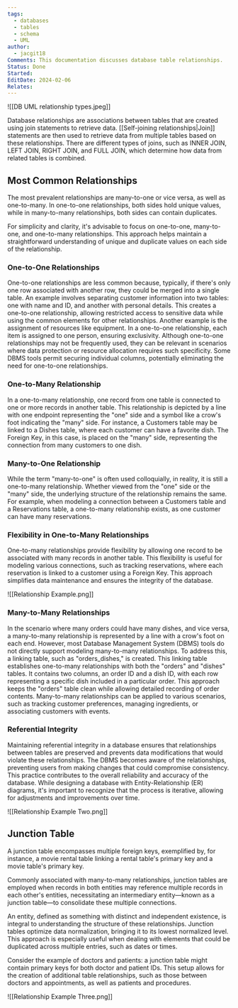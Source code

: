 ```yaml
---
tags:
  - databases
  - tables
  - schema
  - UML
author:
  - jacgit18
Comments: This documentation discusses database table relationships.
Status: Done
Started: 
EditDate: 2024-02-06
Relates:
---
```

![[DB UML relationship types.jpeg]]

Database relationships are associations between tables that are created using join statements to retrieve data. [[Self-joining relationships|Join]] statements are then used to retrieve data from multiple tables based on these relationships. There are different types of joins, such as INNER JOIN, LEFT JOIN, RIGHT JOIN, and FULL JOIN, which determine how data from related tables is combined.

## Most Common Relationships
The most prevalent relationships are many-to-one or vice versa, as well as one-to-many. In one-to-one relationships, both sides hold unique values, while in many-to-many relationships, both sides can contain duplicates.

For simplicity and clarity, it's advisable to focus on one-to-one, many-to-one, and one-to-many relationships. This approach helps maintain a straightforward understanding of unique and duplicate values on each side of the relationship.

### One-to-One Relationships
One-to-one relationships are less common because, typically, if there's only one row associated with another row, they could be merged into a single table. An example involves separating customer information into two tables: one with name and ID, and another with personal details. This creates a one-to-one relationship, allowing restricted access to sensitive data while using the common elements for other relationships. Another example is the assignment of resources like equipment. In a one-to-one relationship, each item is assigned to one person, ensuring exclusivity. Although one-to-one relationships may not be frequently used, they can be relevant in scenarios where data protection or resource allocation requires such specificity. Some DBMS tools permit securing individual columns, potentially eliminating the need for one-to-one relationships.


### One-to-Many Relationship
In a one-to-many relationship, one record from one table is connected to one or more records in another table. This relationship is depicted by a line with one endpoint representing the "one" side and a symbol like a crow's foot indicating the "many" side. For instance, a Customers table may be linked to a Dishes table, where each customer can have a favorite dish. The Foreign Key, in this case, is placed on the "many" side, representing the connection from many customers to one dish.

### Many-to-One Relationship
While the term "many-to-one" is often used colloquially, in reality, it is still a one-to-many relationship. Whether viewed from the "one" side or the "many" side, the underlying structure of the relationship remains the same. For example, when modeling a connection between a Customers table and a Reservations table, a one-to-many relationship exists, as one customer can have many reservations.

### Flexibility in One-to-Many Relationships
One-to-many relationships provide flexibility by allowing one record to be associated with many records in another table. This flexibility is useful for modeling various connections, such as tracking reservations, where each reservation is linked to a customer using a Foreign Key. This approach simplifies data maintenance and ensures the integrity of the database.

![[Relationship Example.png]]

### Many-to-Many Relationships
In the scenario where many orders could have many dishes, and vice versa, a many-to-many relationship is represented by a line with a crow's foot on each end. However, most Database Management System (DBMS) tools do not directly support modeling many-to-many relationships. To address this, a linking table, such as "orders_dishes," is created. This linking table establishes one-to-many relationships with both the "orders" and "dishes" tables. It contains two columns, an order ID and a dish ID, with each row representing a specific dish included in a particular order. This approach keeps the "orders" table clean while allowing detailed recording of order contents. Many-to-many relationships can be applied to various scenarios, such as tracking customer preferences, managing ingredients, or associating customers with events.


### Referential Integrity
Maintaining referential integrity in a database ensures that relationships between tables are preserved and prevents data modifications that would violate these relationships. The DBMS becomes aware of the relationships, preventing users from making changes that could compromise consistency. This practice contributes to the overall reliability and accuracy of the database. While designing a database with Entity-Relationship (ER) diagrams, it's important to recognize that the process is iterative, allowing for adjustments and improvements over time.


![[Relationship Example Two.png]]

## Junction Table
A junction table encompasses multiple foreign keys, exemplified by, for instance, a movie rental table linking a rental table's primary key and a movie table's primary key.

Commonly associated with many-to-many relationships, junction tables are employed when records in both entities may reference multiple records in each other's entities, necessitating an intermediary entity—known as a junction table—to consolidate these multiple connections.

An entity, defined as something with distinct and independent existence, is integral to understanding the structure of these relationships. Junction tables optimize data normalization, bringing it to its lowest normalized level. This approach is especially useful when dealing with elements that could be duplicated across multiple entries, such as dates or times.

Consider the example of doctors and patients: a junction table might contain primary keys for both doctor and patient IDs. This setup allows for the creation of additional table relationships, such as those between doctors and appointments, as well as patients and procedures.


![[Relationship Example Three.png]]

